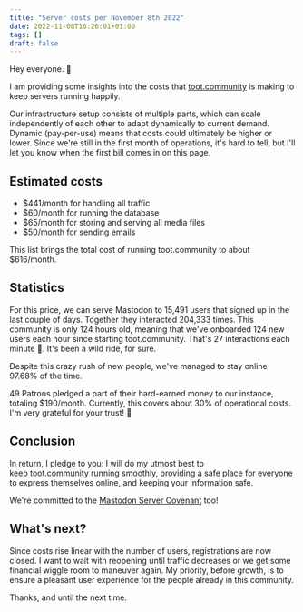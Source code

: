 ```yaml
---
title: "Server costs per November 8th 2022"
date: 2022-11-08T16:26:01+01:00
tags: []
draft: false
---
```


Hey everyone. 👋

I am providing some insights into the costs that [toot.community](http://toot.community/) is making to keep servers running happily.

Our infrastructure setup consists of multiple parts, which can scale independently of each other to adapt dynamically to current demand. Dynamic (pay-per-use) means that costs could ultimately be higher or lower. Since we're still in the first month of operations, it's hard to tell, but I'll let you know when the first bill comes in on this page.

<!--more-->

## Estimated costs
   
- $441/month for handling all traffic  
- $60/month for running the database
- $65/month for storing and serving all media files  
- $50/month for sending emails

This list brings the total cost of running toot.community to about $616/month.

## Statistics

For this price, we can serve Mastodon to 15,491 users that signed up in the last couple of days. Together they interacted 204,333 times. This community is only 124 hours old, meaning that we've onboarded 124 new users each hour since starting toot.community. That's 27 interactions each minute 🙂. It's been a wild ride, for sure.

Despite this crazy rush of new people, we've managed to stay online 97.68% of the time.

49 Patrons pledged a part of their hard-earned money to our instance, totaling $190/month. Currently, this covers about 30% of operational costs. I'm very grateful for your trust! 🙏

## Conclusion

In return, I pledge to you: I will do my utmost best to keep toot.community running smoothly, providing a safe place for everyone to express themselves online, and keeping your information safe.

We're committed to the [Mastodon Server Covenant](https://joinmastodon.org/covenant) too!

## What's next?

Since costs rise linear with the number of users, registrations are now closed. I want to wait with reopening until traffic decreases or we get some financial wiggle room to maneuver again. My priority, before growth, is to ensure a pleasant user experience for the people already in this community.

Thanks, and until the next time.
